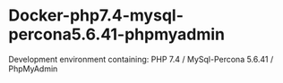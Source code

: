 # Docker-php7.4-mysql-percona5.6.41-phpmyadmin
Development environment containing: PHP 7.4 / MySql-Percona 5.6.41 / PhpMyAdmin
